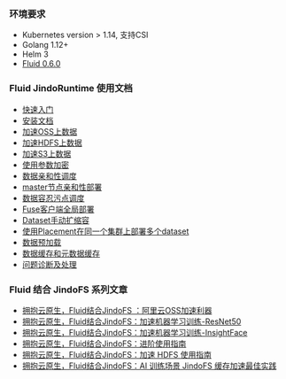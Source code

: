 ### 环境要求
* Kubernetes version > 1.14, 支持CSI
* Golang 1.12+
* Helm 3
* [Fluid 0.6.0](http://smartdata-binary.oss-cn-shanghai.aliyuncs.com/fluid/350/fluid-0.6.0.tgz)

### Fluid JindoRuntime 使用文档
* [快速入门](./common/jindo_fluid_quickStart.md)
* [安装文档](./common/jindo_fluid_install.md)
* [加速OSS上数据](./common/jindo_fluid_oss_ufs_example.md)
* [加速HDFS上数据](./common/jindo_fluid_hdfs_ufs_example.md)
* [加速S3上数据](./common/jindo_fluid_s3_ufs_example.md)
* [使用参数加密](./common/jindo_fluid_encryptOption.md)
* [数据亲和性调度](./common/jindo_fluid_nodeAffinity.md)
* [master节点亲和性部署](./common/jindo_fluid_nodeselector_for_master.md)
* [数据容忍污点调度](./common/jindo_fluid_toleration.md)
* [Fuse客户端全局部署](./common/jindo_fluid_globalfuse.md)
* [Dataset手动扩缩容](./common/jindo_fluid_autoscale.md)
* [使用Placement在同一个集群上部署多个dataset](./common/jindo_fluid_placement.md)
* [数据预加载](./common/jindo_fluid_dataload.md)
* [数据缓存和元数据缓存](./common/jindo_fluid_data_meta_cache.md)
* [问题诊断及处理](./common/jindo_fluid_question.md)



### Fluid 结合 JindoFS 系列文章
* [拥抱云原生，Fluid结合JindoFS ：阿里云OSS加速利器](jindo_fluid_jindofs_oss_introduce.md)
* [拥抱云原生，Fluid结合JindoFS：加速机器学习训练-ResNet50](jindo_fluid_resnet50_example.md)
* [拥抱云原生，Fluid结合JindoFS：加速机器学习训练-InsightFace](jindo_fluid_insightFace_example.md)
* [拥抱云原生，Fluid结合JindoFS：进阶使用指南](jindo_fluid_jindofs_step_introduce.md)
* [拥抱云原生，Fluid结合JindoFS：加速 HDFS 使用指南](jindo_fluid_jindofs_hdfs_introduce.md)
* [拥抱云原生，Fluid结合JindoFS：AI 训练场景 JindoFS 缓存加速最佳实践](jindo_fluid_cache_performance_report.md)